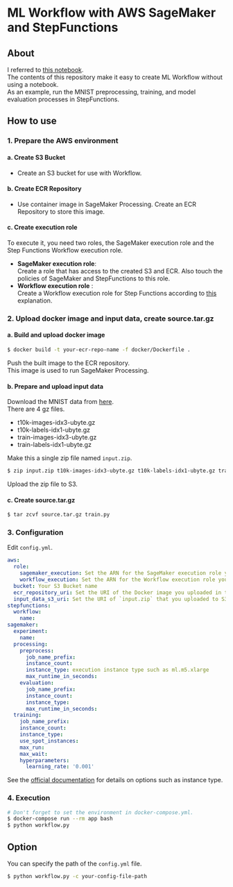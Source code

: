# ML Workflow with AWS SageMaker and StepFunctions
## About
I referred to [this notebook](https://github.com/aws-samples/amazon-sagemaker-examples-jp/blob/master/step-functions-data-science-sdk/model-train-evaluate-compare/step_functions_mlworkflow_scikit_learn_data_processing_and_model_evaluation_with_experiments.ipynb).  
The contents of this repository make it easy to create ML Workflow without using a notebook.  
As an example, run the MNIST preprocessing, training, and model evaluation processes in StepFunctions.  

## How to use
### 1. Prepare the AWS environment
#### a. Create S3 Bucket
- Create an S3 bucket for use with Workflow.

#### b. Create ECR Repository
- Use container image in SageMaker Processing. Create an ECR Repository to store this image.

#### c. Create execution role
To execute it, you need two roles, the SageMaker execution role and the Step Functions Workflow execution role.
- __SageMaker execution role__:  
  Create a role that has access to the created S3 and ECR. Also touch the policies of SageMaker and StepFunctions to this role.
- __Workflow execution role__ :  
  Create a Workflow execution role for Step Functions according to [this](https://sagemaker-examples.readthedocs.io/en/latest/step-functions-data-science-sdk/step_functions_mlworkflow_processing/step_functions_mlworkflow_scikit_learn_data_processing_and_model_evaluation.html#Create-an-Execution-Role-for-Step-Functions) explanation.

### 2. Upload docker image and input data, create source.tar.gz
#### a. Build and upload docker image
```sh
$ docker build -t your-ecr-repo-name -f docker/Dockerfile .
```
Push the built image to the ECR repository.  
This image is used to run SageMaker Processing.

#### b. Prepare and upload input data
Download the MNIST data from [here](http://yann.lecun.com/exdb/mnist/).  
There are 4 gz files.  
- t10k-images-idx3-ubyte.gz
- t10k-labels-idx1-ubyte.gz
- train-images-idx3-ubyte.gz
- train-labels-idx1-ubyte.gz

Make this a single zip file named `input.zip`.
```sh
$ zip input.zip t10k-images-idx3-ubyte.gz t10k-labels-idx1-ubyte.gz train-images-idx3-ubyte.gz train-labels-idx1-ubyte.gz
```
Upload the zip file to S3.

#### c. Create source.tar.gz
```sh
$ tar zcvf source.tar.gz train.py
```

### 3. Configuration
Edit `config.yml`.
```yaml
aws:
  role:
    sagemaker_execution: Set the ARN for the SageMaker execution role you created in the previous step.
    workflow_execution: Set the ARN for the Workflow execution role you created in the previous step.
  bucket: Your S3 Bucket name
  ecr_repository_uri: Set the URI of the Docker image you uploaded in the previous step.
  input_data_s3_uri: Set the URI of `input.zip` that you uploaded to S3 in the previous step.
stepfunctions:
  workflow:
    name:
sagemaker:
  experiment:
    name:
  processing:
    preprocess:
      job_name_prefix:
      instance_count:
      instance_type: execution instance type such as ml.m5.xlarge
      max_runtime_in_seconds:
    evaluation:
      job_name_prefix:
      instance_count:
      instance_type:
      max_runtime_in_seconds:
  training:
    job_name_prefix:
    instance_count:
    instance_type:
    use_spot_instances:
    max_run:
    max_wait:
    hyperparameters:
      learning_rate: '0.001'
```
See the [official documentation](https://sagemaker.readthedocs.io/en/stable/index.html) for details on options such as instance type.

### 4. Execution
```sh
# Don't forget to set the environment in docker-compose.yml.
$ docker-compose run --rm app bash
$ python workflow.py
```

## Option
You can specify the path of the `config.yml` file.
```sh
$ python workflow.py -c your-config-file-path
```
